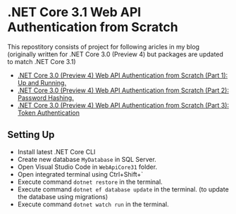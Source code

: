# .NET Core 3.1 Web API Authentication from Scratch

This repostitory consists of project for following aricles in my blog (originally written for .NET Core 3.0 (Preview 4) but packages are updated to match .NET Core 3.1)

  - [.NET Core 3.0 (Preview 4) Web API Authentication from Scratch (Part 1): Up and Running.](https://medium.com/developer-diary/net-core-3-0-preview-4-web-api-up-and-running-5204ecaef0fc)
  - [.NET Core 3.0 (Preview 4) Web API Authentication from Scratch (Part 2): Password Hashing.](https://medium.com/developer-diary/net-core-3-0-preview-4-web-api-authentication-from-scratch-part-2-password-hashing-7e43b64cbe25)
  - [.NET Core 3.0 (Preview 4) Web API Authentication from Scratch (Part 3): Token Authentication](https://medium.com/developer-diary/net-core-3-0-preview-4-web-api-authentication-from-scratch-part-3-token-authentication-2d8af41b0045)

  ## Setting Up
  * Install latest .NET Core CLI
  * Create new database `MyDatabase` in SQL Server.
  * Open Visual Studio Code in `WebApiCore31` folder.
  * Open integrated terminal using Ctrl+Shift+`
  * Execute command `dotnet restore` in the terminal.
  * Execute command `dotnet ef database update` in the terminal. (to update the database using migrations)
  * Execute command `dotnet watch run` in the terminal.
